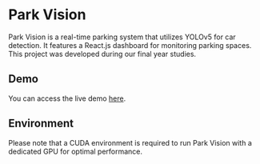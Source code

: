 # Park Vision

Park Vision is a real-time parking system that utilizes YOLOv5 for car detection. It features a React.js dashboard for monitoring parking spaces. This project was developed during our final year studies.

## Demo

You can access the live demo [here](https://parkvision-35677.web.app/).

## Environment

Please note that a CUDA environment is required to run Park Vision with a dedicated GPU for optimal performance.
